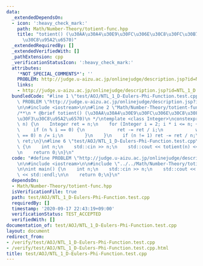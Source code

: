```yaml
---
data:
  _extendedDependsOn:
  - icon: ':heavy_check_mark:'
    path: Math/Number-Theory/totient-func.hpp
    title: "totient() (\u30AA\u30A4\u30E9\u30FC\u306E\u30C8\u30FC\u30B7\u30A7\u30F3\
      \u30C8\u95A2\u6570)"
  _extendedRequiredBy: []
  _extendedVerifiedWith: []
  _pathExtension: cpp
  _verificationStatusIcon: ':heavy_check_mark:'
  attributes:
    '*NOT_SPECIAL_COMMENTS*': ''
    PROBLEM: http://judge.u-aizu.ac.jp/onlinejudge/description.jsp?id=NTL_1_D
    links:
    - http://judge.u-aizu.ac.jp/onlinejudge/description.jsp?id=NTL_1_D
  bundledCode: "#line 1 \"test/AOJ/NTL_1_D-Eulers-Phi-Function.test.cpp\"\n#define\
    \ PROBLEM \"http://judge.u-aizu.ac.jp/onlinejudge/description.jsp?id=NTL_1_D\"\
    \n\n#include <iostream>\n\n#line 2 \"Math/Number-Theory/totient-func.hpp\"\n\n\
    /**\n * @brief totient() (\u30AA\u30A4\u30E9\u30FC\u306E\u30C8\u30FC\u30B7\u30A7\
    \u30F3\u30C8\u95A2\u6570)\n */\ntemplate <class Integer>\nconstexpr Integer totient(Integer\
    \ n) {\n    Integer ret = n;\n    for (Integer i = 2; i * i <= n; ++i) {\n   \
    \     if (n % i == 0) {\n            ret -= ret / i;\n            while (n % i\
    \ == 0) n /= i;\n        }\n    }\n    if (n != 1) ret -= ret / n;\n    return\
    \ ret;\n}\n#line 6 \"test/AOJ/NTL_1_D-Eulers-Phi-Function.test.cpp\"\n\nint main()\
    \ {\n    int n;\n    std::cin >> n;\n    std::cout << totient(n) << std::endl;\n\
    \n    return 0;\n}\n"
  code: "#define PROBLEM \"http://judge.u-aizu.ac.jp/onlinejudge/description.jsp?id=NTL_1_D\"\
    \n\n#include <iostream>\n\n#include \"../../Math/Number-Theory/totient-func.hpp\"\
    \n\nint main() {\n    int n;\n    std::cin >> n;\n    std::cout << totient(n)\
    \ << std::endl;\n\n    return 0;\n}\n"
  dependsOn:
  - Math/Number-Theory/totient-func.hpp
  isVerificationFile: true
  path: test/AOJ/NTL_1_D-Eulers-Phi-Function.test.cpp
  requiredBy: []
  timestamp: '2020-09-17 22:43:19+09:00'
  verificationStatus: TEST_ACCEPTED
  verifiedWith: []
documentation_of: test/AOJ/NTL_1_D-Eulers-Phi-Function.test.cpp
layout: document
redirect_from:
- /verify/test/AOJ/NTL_1_D-Eulers-Phi-Function.test.cpp
- /verify/test/AOJ/NTL_1_D-Eulers-Phi-Function.test.cpp.html
title: test/AOJ/NTL_1_D-Eulers-Phi-Function.test.cpp
---
```

